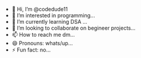 - 👋 Hi, I’m @codedude11
- 👀 I’m interested in programming...
- 🌱 I’m currently learning DSA ...
- 💞️ I’m looking to collaborate on begineer projects...
- 📫 How to reach me dm...
- 😄 Pronouns: whats/up...
- ⚡ Fun fact: no...

<!---
codedude11/codedude11 is a ✨ special ✨ repository because its `README.md` (this file) appears on your GitHub profile.
You can click the Preview link to take a look at your changes.
--->
